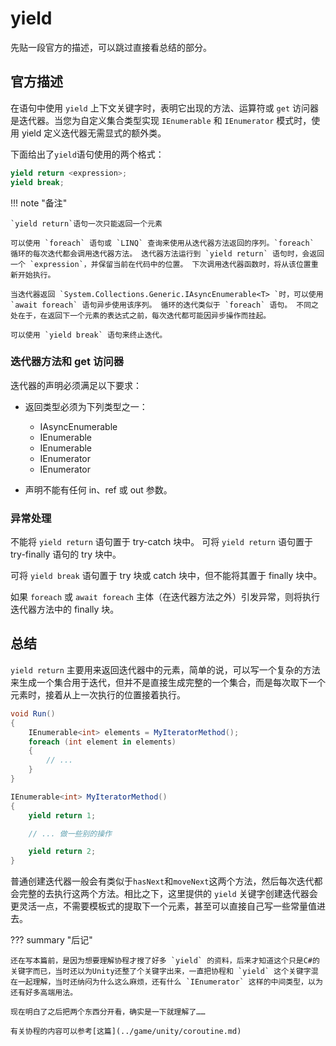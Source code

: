 # yield

先贴一段官方的描述，可以跳过直接看总结的部分。

## 官方描述

在语句中使用 `yield` 上下文关键字时，表明它出现的方法、运算符或 `get` 访问器是迭代器。当您为自定义集合类型实现 `IEnumerable` 和 `IEnumerator` 模式时，使用 yield 定义迭代器无需显式的额外类。

下面给出了`yield`语句使用的两个格式：

```c#
yield return <expression>;
yield break;
```

!!! note "备注"

    `yield return`语句一次只能返回一个元素

    可以使用 `foreach` 语句或 `LINQ` 查询来使用从迭代器方法返回的序列。`foreach` 循环的每次迭代都会调用迭代器方法。 迭代器方法运行到 `yield return` 语句时，会返回一个 `expression`，并保留当前在代码中的位置。 下次调用迭代器函数时，将从该位置重新开始执行。

    当迭代器返回 `System.Collections.Generic.IAsyncEnumerable<T> `时，可以使用 `await foreach` 语句异步使用该序列。 循环的迭代类似于 `foreach` 语句。 不同之处在于，在返回下一个元素的表达式之前，每次迭代都可能因异步操作而挂起。

    可以使用 `yield break` 语句来终止迭代。

### 迭代器方法和 get 访问器

迭代器的声明必须满足以下要求：

 - 返回类型必须为下列类型之一：

    * IAsyncEnumerable<T>
    * IEnumerable<T>
    * IEnumerable
    * IEnumerator<T>
    * IEnumerator

 - 声明不能有任何 in、ref 或 out 参数。

### 异常处理

不能将 `yield return` 语句置于 try-catch 块中。 可将 `yield return` 语句置于 try-finally 语句的 try 块中。

可将 `yield break` 语句置于 try 块或 catch 块中，但不能将其置于 finally 块中。

如果 `foreach` 或 `await foreach` 主体（在迭代器方法之外）引发异常，则将执行迭代器方法中的 finally 块。

## 总结

`yield return` 主要用来返回迭代器中的元素，简单的说，可以写一个复杂的方法来生成一个集合用于迭代，但并不是直接生成完整的一个集合，而是每次取下一个元素时，接着从上一次执行的位置接着执行。

```c#
void Run()
{
    IEnumerable<int> elements = MyIteratorMethod();
    foreach (int element in elements)
    {
        // ...
    }
}

IEnumerable<int> MyIteratorMethod()
{
    yield return 1;

    // ... 做一些别的操作

    yield return 2;
}
```

普通创建迭代器一般会有类似于`hasNext`和`moveNext`这两个方法，然后每次迭代都会完整的去执行这两个方法。相比之下，这里提供的 `yield` 关键字创建迭代器会更灵活一点，不需要模板式的提取下一个元素，甚至可以直接自己写一些常量值进去。

??? summary "后记"

    还在写本篇前，是因为想要理解协程才搜了好多 `yield` 的资料，后来才知道这个只是C#的关键字而已，当时还以为Unity还整了个关键字出来，一直把协程和 `yield` 这个关键字混在一起理解，当时还纳闷为什么这么麻烦，还有什么 `IEnumerator` 这样的中间类型，以为还有好多高端用法。

    现在明白了之后把两个东西分开看，确实是一下就理解了……
    
    有关协程的内容可以参考[这篇](../game/unity/coroutine.md)